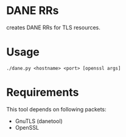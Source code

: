 # DANE RRs

creates DANE RRs for TLS resources.

# Usage

    ./dane.py <hostname> <port> [openssl args]

# Requirements

This tool depends on following packets:
* GnuTLS (danetool)
* OpenSSL

